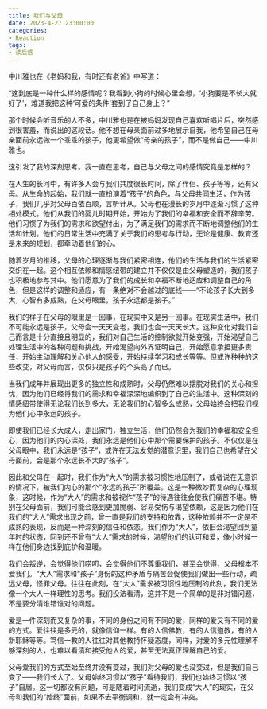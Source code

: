 ```yaml
---
title: 我们与父母
date: 2023-4-27 23:00:00
categories:
- Reaction
tags:
- 读后感
---
```


中川雅也在《老妈和我，有时还有老爸》中写道：

“这到底是一种什么样的感情呢？我看到小狗的时候心里会想，‘小狗要是不长大就好了’，难道我把这种‘可爱的条件’套到了自己身上？”

那个时候会听音乐的人不多，中川雅也是在被妈妈发现自己喜欢听唱片后，突然感到很害羞，而说出的这段话。他不想在母亲面前过多地展示自我，他希望自己在母亲面前永远做一个乖乖的孩子，他更希望做“母亲的孩子”，而不是做自己——中川雅也。

这引发了我的深刻思考。我一直在思考，自己与父母之间的感情究竟是怎样的？

在人生的长河中，有许多人会与我们共度很长时间，除了伴侣、孩子等等，还有父母。从生命的起始，我们就一直扮演着“孩子”的角色，与父母共同生活，作为孩子，我们几乎对父母百依百顺，言听计从。父母也在漫长的岁月中逐渐习惯了这种相处模式。他们从我们的婴儿时期开始，开始为了我们的幸福和安全而不辞辛劳。他们习惯了为我们的需求和欲望付出，为了满足我们的需求而不断地调整他们的生活和计划。他们的日常生活中充满了关于我们的思考与行动，无论是健康、教育还是未来的规划，都牵动着他们的心。

随着岁月的推移，父母的心理逐渐与我们紧密相连，他们的生活与我们的生活紧密交织在一起。这个相互依赖和情感纽带的建立并不仅仅是由父母塑造的，我们孩子也积极地参与其中。他们愿意为了我们的成长和幸福不断地适应和调整自己的角色，但是这样的调整和适应，有一条绝对不会越过的底线——“不论孩子长大到多大，心智有多成熟，在父母眼里，孩子永远都是孩子。”

我们的样子在父母的眼里是一回事，在现实中又是另一回事。在现实生活中，我们不可能永远是孩子，父母会一天天变老，我们也会一天天长大。这种变化对我们自己而言是十分直接且明显的，我们对自己生活的控制欲就开始变强，开始渴望自己处理生活中的各种问题和挑战，开始渴望向外界证明自己，开始愿意承担更多责任，开始主动理解和关心他人的感受，开始持续学习和成长等等。但或许种种的这些改变，对父母而言，仅仅只是孩子的个头高了而已。

当我们成年并展现出更多的独立性和成熟时，父母仍然难以摆脱对我们的关心和担忧，因为他们已经将我们的需求和幸福深深地编织到了自己的生活中。这种深刻的情感纽带使得无论我们长到多大，无论我们的心智多么成熟，父母始终会把我们视为他们心中永远的孩子。

即使我们已经长大成人，走出家门，独立生活，他们仍然会为我们的幸福和安全担心，因为他们的内心深处，我们永远是他们心中那个需要保护的孩子。不仅仅是在父母眼中，我们永远是“孩子”，或许在无法发觉的潜意识里，我们自己也希望在父母面前，会是那个永远长不大的“孩子”。

因此和父母在一起时，我们作为“大人”的需求被习惯性地压制了，或者说在无意识的情况下，被我们内心的那个“永远的孩子”所覆盖。这是一种微妙而复杂的心理现象，这时候，作为“大人”的需求和被视作“孩子”的待遇往往会使我们痛苦不堪。特别在父母面前，我们可能会感到更加脆弱、容易受伤与渴望依赖，这是因为他们在我们的“大人”需求出现之前，曾一直是我们的支持和依靠，这种依赖并不一定是不成熟的表现，反而是一种深刻的信任和依恋。我们作为“大人”，依旧会渴望回到童年时的状态，回到还不曾有“大人”需求的时候，渴望他们的认可和爱，像小时候一样在他们身边找到庇护和温暖。

我们会叛逆，会觉得他们唠叨，会觉得他们不尊重我们，甚至会觉得，父母根本不爱我们。“大人”需求和“孩子”身份的这种矛盾与痛苦会促使我们做出一些行动，疏远父母，怪罪父母。往往在此刻，在“大人”需求被习惯性地压制的此刻，我们无法像一个大人一样理性的思考。我们没法看清，这并不是一个简单的是非对错问题，不是要分清谁错谁对的问题。

爱是一件深刻而又复杂的事，不同的身份之间有不同的爱，同样的爱又有不同的爱的方式。爱往往是多元的，就像信仰一样。有的人信佛教，有的人信道教，有的人新耶稣等等。笃信一教的人往往对其他教持怀疑态度，同样，对爱的多元性理解不够深刻的人，也难以看清和接受他人的爱，甚至无法真正理解自己的爱。

父母爱我们的方式至始至终并没有变过，我们对父母的爱也没变过，但是我们自己变了——我们长大了。父母始终习惯以“孩子”看待我们，我们也始终习惯以“孩子”自居。这一切都没有问题，可是随着时间流逝，我们变成“大人”的现实，在父母和我们的“始终”面前，如果不去平衡调和，就一定会有冲突。
